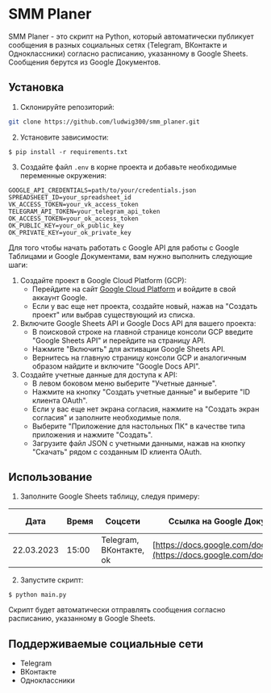 # SMM Planer

SMM Planer - это скрипт на Python, который автоматически публикует сообщения в разных социальных сетях (Telegram, ВКонтакте и Одноклассники) согласно расписанию, указанному в Google Sheets. Сообщения берутся из Google Документов.


## Установка

1. Склонируйте репозиторий:

``` bash
git clone https://github.com/ludwig300/smm_planer.git
```

2. Установите зависимости:

```
$ pip install -r requirements.txt
```

3. Создайте файл `.env` в корне проекта и добавьте необходимые переменные окружения:

```
GOOGLE_API_CREDENTIALS=path/to/your/credentials.json
SPREADSHEET_ID=your_spreadsheet_id
VK_ACCESS_TOKEN=your_vk_access_token
TELEGRAM_API_TOKEN=your_telegram_api_token
OK_ACCESS_TOKEN=your_ok_access_token
OK_PUBLIC_KEY=your_ok_public_key
OK_PRIVATE_KEY=your_ok_private_key
```


Для того чтобы начать работать с Google API для работы с Google Таблицами и Google Документами, вам нужно выполнить следующие шаги:

1. Создайте проект в Google Cloud Platform (GCP):
   * Перейдите на сайт [Google Cloud Platform](https://console.cloud.google.com/) и войдите в свой аккаунт Google.
   * Если у вас еще нет проекта, создайте новый, нажав на "Создать проект" или выбрав существующий из списка.
2. Включите Google Sheets API и Google Docs API для вашего проекта:
   * В поисковой строке на главной странице консоли GCP введите "Google Sheets API" и перейдите на страницу API.
   * Нажмите "Включить" для активации Google Sheets API.
   * Вернитесь на главную страницу консоли GCP и аналогичным образом найдите и включите "Google Docs API".
3. Создайте учетные данные для доступа к API:
   * В левом боковом меню выберите "Учетные данные".
   * Нажмите на кнопку "Создать учетные данные" и выберите "ID клиента OAuth".
   * Если у вас еще нет экрана согласия, нажмите на "Создать экран согласия" и заполните необходимые поля.
   * Выберите "Приложение для настольных ПК" в качестве типа приложения и нажмите "Создать".
   * Загрузите файл JSON с учетными данными, нажав на кнопку "Скачать" рядом с созданным ID клиента OAuth.

## Использование

1. Заполните Google Sheets таблицу, следуя примеру:

| Дата   | Время | Соцсети                   | Ссылка на Google Документ                              | URL фото                                                | Telegram Chat ID | ВКонтакте Owner ID | OK Group ID |
| ---------- | ---------- | -------------------------------- | ---------------------------------------------------------------------- | ----------------------------------------------------------- | ---------------- | --------------------------- | ----------- |
| 22.03.2023 | 15:00      | Telegram, ВКонтакте, ok | [https://docs.google.com/document/](https://docs.google.com/document/)... | [https://example.com/photo.jpg](https://example.com/photo.jpg) | 123456789        | -123456789                  | 123456789   |

2. Запустите скрипт:

```
$ python main.py
```

Скрипт будет автоматически отправлять сообщения согласно расписанию, указанному в Google Sheets.

## Поддерживаемые социальные сети

* Telegram
* ВКонтакте
* Одноклассники
